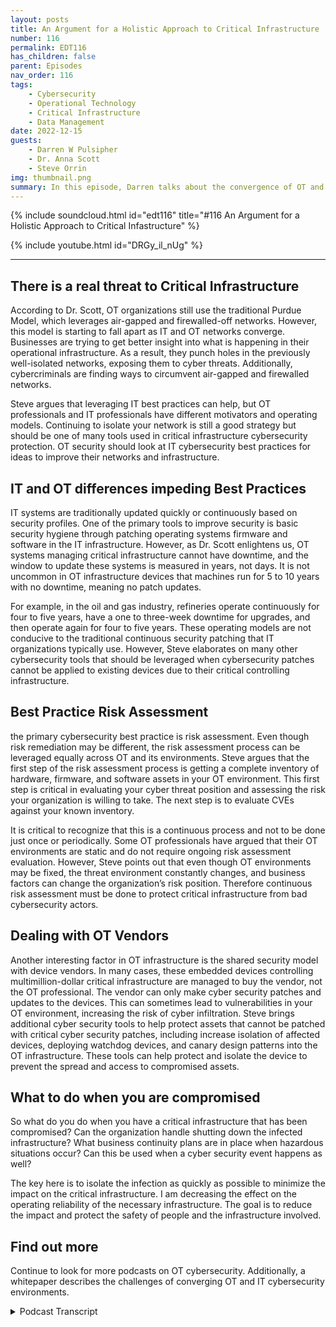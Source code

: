 ```yaml
---
layout: posts
title: An Argument for a Holistic Approach to Critical Infrastructure
number: 116
permalink: EDT116
has_children: false
parent: Episodes
nav_order: 116
tags:
    - Cybersecurity
    - Operational Technology
    - Critical Infrastructure
    - Data Management
date: 2022-12-15
guests:
    - Darren W Pulsipher
    - Dr. Anna Scott
    - Steve Orrin
img: thumbnail.png
summary: In this episode, Darren talks about the convergence of OT and IT cybersecurity with Security expert Steve Orrin and Industrial OT expert Dr. Anna Scott.
---
```


{% include soundcloud.html id="edt116" title="#116 An Argument for a Holistic Approach to Critical Infastructure" %}

{% include youtube.html id="DRGy_il_nUg" %}

---

## There is a real threat to Critical Infrastructure

According to Dr. Scott, OT organizations still use the traditional Purdue Model, which leverages air-gapped and firewalled-off networks. However, this model is starting to fall apart as IT and OT networks converge. Businesses are trying to get better insight into what is happening in their operational infrastructure. As a result, they punch holes in the previously well-isolated networks, exposing them to cyber threats. Additionally, cybercriminals are finding ways to circumvent air-gapped and firewalled networks.

Steve argues that leveraging IT best practices can help, but OT professionals and IT professionals have different motivators and operating models. Continuing to isolate your network is still a good strategy but should be one of many tools used in critical infrastructure cybersecurity protection. OT security should look at IT cybersecurity best practices for ideas to improve their networks and infrastructure.

## IT and OT differences impeding Best Practices

IT systems are traditionally updated quickly or continuously based on security profiles. One of the primary tools to improve security is basic security hygiene through patching operating systems firmware and software in the IT infrastructure. However, as Dr. Scott enlightens us, OT systems managing critical infrastructure cannot have downtime, and the window to update these systems is measured in years, not days. It is not uncommon in OT infrastructure devices that machines run for 5 to 10 years with no downtime, meaning no patch updates.

For example, in the oil and gas industry, refineries operate continuously for four to five years, have a one to three-week downtime for upgrades, and then operate again for four to five years. These operating models are not conducive to the traditional continuous security patching that IT organizations typically use. However, Steve elaborates on many other cybersecurity tools that should be leveraged when cybersecurity patches cannot be applied to existing devices due to their critical controlling infrastructure.

## Best Practice Risk Assessment
the primary cybersecurity best practice is risk assessment. Even though risk remediation may be different, the risk assessment process can be leveraged equally across OT and its environments. Steve argues that the first step of the risk assessment process is getting a complete inventory of hardware, firmware, and software assets in your OT environment. This first step is critical in evaluating your cyber threat position and assessing the risk your organization is willing to take. The next step is to evaluate CVEs against your known inventory.

It is critical to recognize that this is a continuous process and not to be done just once or periodically. Some OT professionals have argued that their OT environments are static and do not require ongoing risk assessment evaluation. However, Steve points out that even though OT environments may be fixed, the threat environment constantly changes, and business factors can change the organization’s risk position. Therefore continuous risk assessment must be done to protect critical infrastructure from bad cybersecurity actors.

## Dealing with OT Vendors

Another interesting factor in OT infrastructure is the shared security model with device vendors. In many cases, these embedded devices controlling multimillion-dollar critical infrastructure are managed to buy the vendor, not the OT professional. The vendor can only make cyber security patches and updates to the devices. This can sometimes lead to vulnerabilities in your OT environment, increasing the risk of cyber infiltration. Steve brings additional cyber security tools to help protect assets that cannot be patched with critical cyber security patches, including increase isolation of affected devices, deploying watchdog devices, and canary design patterns into the OT infrastructure. These tools can help protect and isolate the device to prevent the spread and access to compromised assets.

## What to do when you are compromised

So what do you do when you have a critical infrastructure that has been compromised? Can the organization handle shutting down the infected infrastructure? What business continuity plans are in place when hazardous situations occur? Can this be used when a cyber security event happens as well?

The key here is to isolate the infection as quickly as possible to minimize the impact on the critical infrastructure. I am decreasing the effect on the operating reliability of the necessary infrastructure. The goal is to reduce the impact and protect the safety of people and the infrastructure involved.

## Find out more
Continue to look for more podcasts on OT cybersecurity. Additionally, a whitepaper describes the challenges of converging OT and IT cybersecurity environments.
<details>

<summary> Podcast Transcript </summary>
<p>Hello, this is Darren
Pulsipher, chief solution,
architect of public sector at Intel.
</p>

And welcome to Embracing
Digital Transformation,

where we investigate effective change,
leveraging people process

and technology.

On today's episode,
an argument for a holistic approach

to critical infrastructure security
with our special guest, Dr.

Anna Scott and Steve Orrin.

Anna. Steve, welcome to the show.

Good to be here.

Thank you, Darren

I know it's hard to know who to go first
when I'm going to people.

To sort out at the same time say.

You guys have been on the show

several times, Steve,
I think I think you're my number one

interviewee.

I think. Anna, your second.

This is like your fifth time.

I think it's been a lot. Yeah. So.

And the reason I ask both of you
on today was I wanted to get

a different perspective
on critical infrastructure security.

First off, from a former CSO
and a security expert.

That's you, Steve, if you don't know.

And also from an industrial Iot

expert like you, Anna,
because you've been in the trenches

in industry trying to work through these

and critical infrastructure environments.

So both of you on together,
we should help figure out what's going on

as far as critical
infrastructure, cybersecurity.

So let's first get kicked off by

with you in a little bit.

Is is there a real threat to critical
infrastructure, cyber security,

or is that just a red herring or something
we're just hearing on the news

because there's nothing going on
in the news cycles to

know.

It's a huge it's a huge concern. Right.

And it's a it's a huge threat.

It it does depend a lot on

how the individual companies
are dealing with their systems.

Right.

There's still a predominance of the way
you protect

really critical systems is
you just don't let anything access them

through

through anything except
being in the same room with them.

So that that's a great way
if you can control around insider threats

because you have a very limited attack
surface

and you've got a great deal of control
in that space,

there's all sorts of reasons
why that just does not work

well in the modern world,

because that tends to prevent taking
advantage of a lot of modern technology,

especially when you get into
what you can do with analytics

and analytics across different data sets.

So so yes, you can continue
in that pattern, but you do that

at the expense
of not being able to take advantage

of those tools and bring that
competitive advantage into your space.

But as soon as you do that and you

connected to the Internet
or you can connect contributor systems,

now you've got a whole different set
of protections that you need.

And these tend to be things that are not
well understood and especially

where operational folks make the call,
which is what happens in the space,

then you have some real challenges
just in understanding

what are the real threats, what are the
real tools for to protect against them.

And the question that you addressed

with your paper, Darren, which is

can we really use I.T tools in this space
and use them to good advantage?

And I love that idea because I think
there's so much more that can be done

and much more that can be leveraged
to just deal with the,

the specific problems
that happened in the operations.

So, so what
what I heard a little bit there in is the

the Purdue model
that everyone's been using this isolation

either
firewalled off or completely air gapped.

That's a naive approach in today's

modern things because I need the data out.

Yeah, I hate to use my because I think
there's some really good reasons for it.

And I, I guess

having worked in situations
where where my life has depended

upon the systems working and not having it
having to be tampered with

and, you know, having malicious intent,
I, I'm pretty comfortable with that.

But I do think that there's a big cost
that goes that goes with that.

And so so it's really like getting
a good handle on your risk profile.

Like, I'm going to cite Steve here
because I love this so much.

Right?

It's like
if you try and figure out how to do

zero trust, what you have to start with is

what's your real risk profile
and what really matters, right?

Because if you take that type of approach,
then that helps balance off

what's really happening
when you do this connectivity

and you bring these assets
together. Right.

And so I think
you still have to do an assessment,

which is do those new capabilities

bring you enough value to overlay the risk
of the vulnerability of those systems,

especially when you know, one,
you're going to be constantly

trying to keep up with the hackers and all
of the new software and everything else.

And that is a pretty high request
and pretty difficult to do in some cases,

especially with organizations that don't
already have that type of capability.

And so really having a handle

on that relative to
what's the real benefit to your business.

Right.

So, Steve, she she quoted you,
you got to come in and cyber

and and also
I want you to address a little bit of

I call it naive and thank you, Anna, for
for correct me on it, but I still think

there's a little bit of false security
behind

a isolated network.

So, Steve.

So, Dan, I think Anna does hit it right.

It's understanding the risk profile.

I think one thing
and maybe naive is not the right term.

I think the cat is out of the bag.

Those systems,
that critical infrastructure is connected.

They're connected to IT systems.

They're being managed
in a distributed fashion.

They are getting tapped
into from the outside.

They're interconnected amongst themselves.

So the notion of a truly isolated
environment or a critical infrastructure

environment is actually a notion
that isn't true anymore.

In many cases, what's considered to be
an air gap of the old

or where you physically had space
is now more a virtual or logical air gap.

And then we're seeing attacks that can
jump that virtual or logical air gap.

And in many cases, the
what you thought was a logical or virtual

air gap is not an air gap at all.

And so

systems are much more connected
than they've ever been.

And so I wouldn't that's I call it naive.

I just say, like in some cases
it's already happened.

And so the question isn't, well,
should I open up my network,

your network,
because your systems are already open.

It's now how do I start to apply the right
controls and falling back on?

Well, I'm
just going to continually isolate

and that's been a major
approach is is a good one.

It's a tool.

It's not the only tool
and it's not the complete tool.

It's one of the tools.

So encrypting the network traffic
or providing logical firewalls to separate

networks that do network segmentation
is absolutely a great tool in the arsenal.

But it alone will not prevent
this kind of threats that these

OT and critical
infrastructure systems are seeing.

And so when you look at it
from that perspective, it's

okay, let's understand
the risks of the OT systems, understand

how they're different from the I.T systems
that many of these

security products and technologies
were originally designed for

and apply
those security controls in an old fashion.

I think that's one of the learnings both
from from the paper that you published

as well as what organisé tions
that are doing this right now are seeing

is leveraging its security capabilities
and controls

in an way.

So I think glad you said in an odd way,
because a lot of times I've seen the IT

professional, the CSO come in
with a hammer on the operational guys

and say you need to be secure,
update all your patches,

right?

Everything needs to be updated.

And Ana, is that doable?

Well, depends on
how old your equipment is, right?

Well, I mean, yeah,
some of this equipment is 50 years old.

Yeah.

And then there's a lot of diversity in it
as well. Right.

And so many of those systems were designed
so that maybe you update the firmware

once every ten years and you're going out
there with a USB stick to do that.

Right? Because it does.

Does that scare you, Steve,
when you hear that ten years

you haven't updated
your security patches in ten years?

And I wish it was something
that was novel, but we see this often

in OT edge environments, even in systems

that are supposed to be it
related, but are driving those.

So that's actually an interesting point

is when you go
look at an industrial manufacturing line

or you go look at a smart city
or any of these sort of operational

technology, critical infrastructure,
and you go look inside

the cabinets, you go look,
it looks like an I.T system.

There's a rack of servers in there
now that are driving those technologies,

monitoring them, doing the the
the operations that once was very analog.

And so that the scary part
is that those i.t systems

do need to be patched regularly.

They do have vulnerabilities.

But as I pointed out, there's a reason
why they don't get patched

the same cadence that standard i.t. Yeah.

And why is that a why?

So they really weren't designed,

they weren't designed with this whole idea
of you're connected

all of the time and you need to
be constantly updated. It's

what is

the difference between
streaming on your music, on your iPhone,

right,

where you're connected all of the time
and everything's completely up to date

and having an old iPod
where you can load it up once

and then run that sucker
until it died, right?

Or until it just really needed attention.

So and I shouldn't have you start because
that's not how you fix the old system,

but it's just kind of the idea.

It is
it is a just a completely different world.

If you are living in a space
where you're constantly connected

and so much of the legacy equipment,
it was never designed with that in mind.

It was it was hardened
in a way that once you install that,

you could really keep it going for a very,
very long period of time.

And so you have this much longer lifecycle
like so.

That the applications
that are being supported by the systems

are very different from it.

So if your email goes down
for a couple of hours, it's no.

Big deal.

Life goes on.

But many of these critical infrastructure
that are driving your power, water

treatment, you know, life
saving devices inside hospitals,

they're not meant to be taken down
by a patch that, you know, that didn't do.

It's quality assurance to the same level
and the regular cadence of being able

to do things and bring things offline
and bring them back in.

That's a modern i.t concept,
but these systems were meant to,

like I said, run for 15 years nonstop

and that's not something that is easily,

you know, deployed patches
or to be able to do, you know, inspections

and security tools that get in the way
of the operational technology.

And that's again
why I talked about it in an odd way.

So it sounds to me like there's
a total mismatch in motivation

and in in results in the space right?

High availability.

We're not talking
three nines, we're talking 12 nines.

Right.

I don't want I don't want a heart monitor
or a heart machine

to oh, I need to reboot
or I need to reboot every three days.

You don't want that.

Or even your power grid
you really don't want down.

So because the
because the motivation is so different,

can I really use
the same techniques in I.T in O.T.

or, or do I just go and I understand

the isolate myself
because I don't want any change.

Things are working.

Don't bother me. Right.

Isn't that how it's done In a.

Probably way too often.

Right.

And there's definitely a risk associated
with trying to fix your problems.

Right.

The same way there's risks

with just continuing to do nothing
and keeping your fingers crossed.

There's a lot of very clever people
that still want

to find ways to disrupt systems,
even the legacy systems.

Right.

And in some ways, many of the legacy
systems are more vulnerable

because they were designed before
modern hacking was really happening.

Right. So there's just some
some real concerns there.

But I do think that there's a real place
for having the i.t.

Tools, right?

Like, there's a lot of tools that can say
i'm going to look

at the network, I'm going to identify
everything that's on the network.

I'm going to identify
what is the current level of firmware.

And then if it's set up properly,
you can say what is,

what should be the current version
and where do you have gaps in

some of the tools where you're actually
sophisticated enough, where they can say,

What's your real risk associated
with not having those updates in place?

And when you get into that level
of sophistication and that becomes

very, very valuable, right?

Because now you have a clear picture
of what's going on

and then you have a way
to actually prioritize that risk.

Granted, I don't know that you ever want
to trust another company to do that.

You probably want to be
at least understand very clearly how

the software made the decisions
about where your risk really lies,

because there's no way a software
company knows what each of your individual

components are really controlling
and how how critical those can be.

So so you got to stay very involved.

Right?

But if you have that type of assessment,
at least you can start out and do that.

And my understanding is that's pretty
common on its systems, right?

There are tools that can do that, and
there's lots of tools that can do that.

So at least you're not just having
this big black box

and a bunch of question marks.

You can say,
let's start doing that assessment.

And if those types of tools
can find things on your network,

that means somebody who's coming into that
environment can also find things, right?

So you really do want to understand
what's discoverable

and what is its current status and
and then determine where you take this.

So that brings up
one of the best practices

that we know about in its cybersecurity,
which is risk assessment.

And Steve, can you talk a little bit
about risk assessment?

Because I know
if we ran a vulnerability scan,

there would be tens of thousands,
hundreds of thousands in any company.

You can't do them all.

So this is where
the risk assessment comes in.

So can you explain how I can leverage the
IT risk assessment?

Best practice in the OT space as well?

Absolutely.

And so it really starts
with what Hannah was talking about.

You can't secure what you don't know.

And so starting with the asset
inventory, the discovery

to understand what your assets are,
understand what's running inside the box,

what you know, what firmware,
what operating systems, what versions

you need to create that asset inventory
to be able to do the next phase.

And before you even get to your security
considerations, the next piece of this,

this is actually defined as part
of the next cybersecurity framework

is once you know what your environment is,

understanding what's what they're doing,
what is the purpose of those systems.

And this is important.

When you do your risk calculation,
you need to know what are your mission

critical, what are the necessary
support systems to keep those mission

critical systems operational
so that you can create that risk

profile and understand the prioritization
of applying the security.

So before you ever get to your first

encryption key or firewall, it's
knowing what you have in great detail,

understanding what those systems
and processes and technologies

do for your business,
for your mission systems.

And then from there
you can start to apply a risk calculus.

And that risk takes
from published vulnerability.

So databases,
there's new technology, new standards

and formats around softer built
materials and vulnerability.

And in our exchange called VEX, to be able
to give you information about

what's the vulnerable state
of the components, there's

a lot of great information out there
already in the might or frameworks

to let you do
the assessment of what you found.

So no, this version of Linux
has got this level of vulnerability

or this particular product over here
has these cves that I need

that haven't been patched in the version
I have.

So you get that information now
you have what you have, what's it called,

what's critical in your organization
and what the known vulnerability,

the other side of the risk assessment
besides the known form is understanding.

And this is where things like pen
tests, scanners and other kinds of tools

give you an idea of what
your overall threat landscape is.

Those come together
into understanding your risk profile.

So I understand what my current assets

are, what the known risk,
what the potential risk,

and then the what these things
are usually important for helps

guide the prioritization of, okay, now
I need to start planning security tools.

And it's only at this last phase

that you start applying
process, technology and procedures

to do the compensating controls to reduce
or mitigate

the risks that you've identified.

And that's your standard I.T flow
that I've been describing

can be absolutely applied
to the OT systems, understanding that the

what you actually implement the process,
the procedures have to be done

in that way.

So it's not going to be well,
I'm just gonna push a button

and patch everything or I can just put a,
you know, an encryption system onto

or an enterprise product
on to that, that PFC device.

You have to be able to apply
the right kind of controls,

but it's only at that last phase of the
process of assessing the risk environment,

your risk posture,

and then the prioritization
that your assets tell you about that,

then you can start to make the decisions
and applying budgets and actually building

your capacity and capability
to mitigate the controls.

And it's not a one and done this,
not like we're finished.

We did our assessment. Okay, we can go
back.

It's an ongoing, constant process because

even if you're in a nice, structured
environment, that never changes.

For 15 years,
the threat landscape is always changing.

Your app threat, your risk appetite
is actually always changing.

What's happening in the macroeconomic
world changes regularly.

And so reassessing and reevaluating.

Are your controls sufficient?

What's next on the list
Prioritization list to be addressed

and verifying that you're mitigating
controls are in fact doing what they said

they do are all part of the ongoing
process of securing your infrastructure.

Whether that's it or not.

I want to
I want to reemphasize what you said there.

Even if your own environment is static,
the threat environment changes

and your business motivators
can be changing too.

So you have to constantly evaluate
and nothing.

I like that you said to let's say
that I have a certain version of Linux

that has a security vulnerability
across it

and it doesn't mean
I'm patching everything on the outside.

It may be I can't patch that
because name the critical infrastructure,

so I have to come up
with a different remediation

for that device, a.k.a locking it down

completely as far as network and monitor

the firewall around that one device
more rigidly.

That might be a different remediation
than doing the patch for example.

So Darren, so two things we've seen
successful inside of environments.

These two terms
I'm going to use of that new kind

of mitigating control when you can't just
flip a switch and turn on encryption.

One is what I call watchdog approach,
where you take a modern system,

put it right up next to a legacy system
on the wire so that they can monitor

and have the advanced inspection
and detection in.

Particular, watching everybody.

On behalf of the device
that it's proxy in.

And the other approach that's often used
is what I call the canary approach,

where if you've got an environment
where you have a segmented network

of legacy systems that are hard to patch,

you can't get the right
the tight security controls.

You put a detector in there on the network
that has

those does advanced detection
and B, it becomes the canary for that.

That segment.

So it will alert, whereas legacy systems
don't have the capacity to alert

or to tell you that something is
being attacked or are being targeted.

And so that watchdog in Canary
combination is a different

kind of compensating control
that is very popular in O.T.

because it doesn't require going
and changing that policy itself.

It's about adding the right i.t
capabilities into that environment

to to proxy those systems
and to give them the capabilities

without impacting know mission
critical functions.

And there's also another thing I heard.

I was talking to our own

OT organization

and they were saying
we actually can't patch

some of the devices in our infrastructure

because we're not allowed to

because it's the vendor, right?

It's their machine, right.

If we touch it, then
our warranty on this multimillion dollar

particle accelerator
or whatever it is, right,

is is now null and void. Right.

We can't we can't enforce

some of our security things
on some of these embedded devices.

But we know that there's
a vulnerability in there.

Right.

Is that a common thing that you're
seeing as well, or is that just unique to

these really huge,
you know, manufacturing or fab

OT systems?

So I think it can definitely be
definitely be the case.

You know,
like a lot of on the industrial side,

what we really worry
about is the control systems

because because that's where
you can go in and mess with things, right?

Otherwise you have to.

Be that's where you're messing
with the physical world.

Right. Exactly.

I'm sorry.

I just got a call. So.

So updating those control systems, you're
not going to be doing that in isolation.

You're going to be doing that in close
coordination with who the vendors are

and make sure that you've got a plan
that you've executed with with them.

The other thing I wanted to mention,
because we haven't talked talked about it

yet, is often in the oh two systems,
your only window for really doing updates

is when you're shutting down
for planes, flat maintenance.

So that's another factor that comes into
it is you really do have to say,

well, when I worked in
refining, we did turnarounds

between three and
five years, depending on the type of unit.

Literally all of the updates
to major systems had to fall

within the three week period of turnaround
because that was the only time

it was really safe
to go in and change those systems.

And it was also the only time
we could actually test them to say,

Hey, we've just made this change.

Is it really ready to come back online?

And so those intervals around the planned
maintenance can also

be extremely important
as well as the point that you brought up,

which is then talk to your vendor, right,
when they're part of those

critical systems.

Because because they will
they will have strong opinions, Right?

I'm sure they will about. How to do that
properly.

Now, in a refinery where you work,
how how often are these turnarounds?

How often do you get to do that?

Once a year, six months, three years,
four years?

Well, typically, the

kind of
average cadence was about four years.

If you're really stretched on
profitability,

you try and push it to five

just because those are
extraordinarily expensive.

But yeah, so about a four,
four year time frame, right?

So if you can imagine,
you've got a control system

that's running everything

and you only get to touch it once
every four years, right?

That's that's. Crazy. You touch it.

Now you've got a window that's
maybe if you're lucky, it's three weeks.

And if it's somebody you can do the
maintenance maintenance on really quickly.

It's like one week, right?

So fit and everything.

You've got to change in a one week period
and you got to plan for that because you

know, your next opportunity for an update
is also going to be four years.

And it's a similar cadence
in a lot of military systems

as well with the tech refresh
as being once every three or more years.

One of the techniques
that we're seeing being adopted by

a lot of the more advanced organizations
and we're seeing vendors

actually supply this to their customers
of some of these

environments
is what's called a digital twin.

And the idea is that you have
a digital virtual version of that physical

asset of that policy or that controller
that you can apply changes,

you can do patches too,
and run simulations and basically run it

through its paces to see what impact
it may have on the digital twin version.

Now it's not you're still going
to want to do physical or testing,

but allows you to do a whole lot

of pre-loaded tests
before you ever get to touching that

that system
where you got that one week window

to do all of your testing
and all of your patching.

And so we're seeing digital twins come up.

I've seen them
in the construction industry.

I've seen, you know, in facts
where there's digital versions of those

that are supplied along with the product
for the contractor to basically run their

their simulations both from a patching,
but also test on load,

be able to look at the environmental
conditions and changes there

and be able to do those tests
in a virtual simulated environment.

That's one technique that can actually
be applied to security patches as well.

You know, we're also seeing
I've been approached by a couple of state

governments
to set up a site in cyber range

where in their

primary focus
has been on the electrical grid system,

which I found totally fascinating.

Right.

They want us to help them
establish a noticeable range

so they can test out
some of these new architectures

that we're talking about,
like the watchdog, the canary,

the the data diode and some new ones

that we're talking about around
one is called the

the patch here or the patch

airlock pattern,
which is an interesting pattern as well.

Do you even with these things,
we still have this long cycle time

between being able to to update

and A, do you ever see us
where we could do continuous

updates
on these critical infrastructure systems

or is there
just too much risk involved in updating,

you know, controllers
as there as they're operating?

Yeah, And I think, yes, with time and
a lot of it's redundancy of capabilities.

Okay. Right.

There's a
the there's been work going on for

it might even be seven years now

that is the Open process automation forum

and they have been leading
a consortium effort through the Open group

to really do a modernization
of control systems

for not just refining
but chemicals and pharmaceuticals

and kind of all the groups that use
those sophisticated control systems.

And there's specifically addressing this.

Right?

They've got a whole cybersecurity
subcommittee

that much of it is really coming down
to what's the design,

How do you have the redundancy set up
so that if you lose one

capability, do you have jail over
within the timeframe?

That's important.

So that does it kick out your equipment
because a lot of equipment,

if it loses a signal like a
to a power failure or even a power blink,

that'll just take it down.

So there's

there's some real hard and fast rules
there.

I think all of that is fantastic.

But I'll I'll kind of add on top of that,

the next thing that has to happen
is people have to trust those systems.

And so once they've got a good design
and they start doing those testbeds,

there's going to be a lot of rigorous
testing that goes on for years

and then deployments will be in very low
risk systems where

if you do have something, go on, go down
that it's know.

No one's going to get hurt.

No one's going to get hurt. Right.

So, yeah,
probably start out with wastewater

because wastewater is pretty
you know, it's you don't it's smelly.

That's about. It.

Well, you can kill your bugs,
but then it's easy to recover from,

or at least it's recoverable in ways
that other other technologies aren't.

So, yes, I think we will get there.

But it's it is a slow process.

You know, we.

Can't put too much reliance on
patching is the only compensating control.

I know that the security created
a lot of toxic patch.

Your system
and security hygiene is important.

Absolutely.

But as we're as end is indicating,
you don't you can't rely on that

as your only major compensating control

and that's why
when we look at an OT system security,

it's got to be an overall evaluation
from the security aspect,

not just can I patch the operating system,
the firmware.

Well, I think that's the number one tool
that it uses, right, for security?

It is. It's one of many categories.

And that's really the goal
here, is finding out the right security

control, the right security tool
to mitigate the risk.

It's not always going to be in the case
of what we're talking about,

it often can't be it can't go for years.

And that's four years of risk
that you should not be,

you know,
are accepting within your organization.

So that's where, you know, segmentation
encryption, strong

authentication inspection detects
and prevention, all these kind of things

come into play, providing the

surrounding controls to compensate
for the one that you can't use, which.

Is that you can't touch them. No, no, no.

I like to add another thing
in the OT space.

I know it's very different in i.t.

If we have an asset
that has been compromised,

we typically we isolate it.

After we've done some forensics on it,
we isolate it right?

Then we restart it,
we clean it and restart it.

That's a typical pattern.

I can't do that in the old space.

Right. I can not.

Easily not know
without a great deal of expense.

And we're taking other things
down with it. Right.

So unless you're super lucky.

Yeah.

So what approach
can I use in the Iot space if I know that

I have a device that's been compromised,
what do I do?

I if I can't take it down
because maybe I am

a policy controller in a refinery

and we know once you set a refinery down,
it takes a long time to bring it back up.

Right.

So what do I do and

what techniques do I have at my disposal?

Yeah,
and I'm trying to think through that.

And and I have to say,

that is a really good question
and what I've never asked myself.

And so I'm hoping Steve hasn't.

I'm up all night worrying about stuff.

Like this, about this,

because that's a that's a super tough one

because besides higher monitoring you

and then trying to add something else
into the chain that allows you to see

to see if that is really being exploited
or it's what the real status is.

I have no good answers for you.

So let's make a distinction
between something

that you find to be absolutely vulnerable
to an exploit

and something that has been
has been exploited.

Okay, that's fair enough.

So you've got a known vulnerability
that's active exploitation in the field.

There are controls
you can put in place to isolate

signals and inspect the traffic to

and from a device
to monitor it for aberrant behavior.

There are things you can do today
and you can do that.

The IT world.

You can do that. The world.

Oftentimes you have to do that
when you have a known vulnerability

that doesn't have a patch.
But it's active exploitation.

In the case of a zero day,
you don't have a patch, but you can turn

on, you know, turn the dial to 11
on the infrastructure of security.

Like long log log.


In the event that you have a OT system
that has been compromised.

So you're detected the aberrant behavior.

You've detected the signature
of a OT style attack

or you've noticed
the firmware has been swapped out.

That's where, you know, again,

in the good parts of systems that they're
highly redundant and often place.

So that's where you're going to kick in
your your process and procedures

that you have for
if it was a non cyber event, if it was a.

Physical,
if it is a physical event. Gotcha.

So it's the same way is

when if a power station goes down
because of a weather storm,

you have redundancy
built the system to help handle the load.

If you're under active, explain your bet.

You have been attacked.

You've identified a a power generator or
a transformer that has been compromised.

Kick in the process
you already have for dealing with the

every other kinds of outage

and take that thing offline
before it can infect the neck.

And we've seen
where cascading events can happen,

where you get one OT system, in fact,
because you don't have

often the inspection tools,

the lateral movement
can be a lot faster to the systems

that it's connected to because again,
there isn't the same level of controls

once it's into that, you know, it's
the old adage of the the egg,

you know, you've got a harder shell,
but once you get in, it's nice and soft.

OTI systems are often the same way
once you get past the door on one of those

key mission critical air

systems is compromised.

You may have to take a lot of it
offline, but

again, it's that's
where you kick in the existing processes.

And one advice that we give to CISOs
and organizations is game the system

before you ever get a vulnerability
or an exploit you have to deal with,

run the war gaming on your environment.

Actually, you know, identify a policy
and have it be quote unquote

taken out and run the course
and see what would be the problem.

Make sure you've covered all your bases
and you know what

the procedures and people
all the way at the tactical edge

and at the executive level
all know their role in the event

so will make
when it does that much smoother.

So what you're telling me is run
my own business continuity scenarios.

That's which makes.

Yeah. And I have to have them.

There's a really good context
for doing that.

Every manufacturing facility,
at least in the U.S., is required

to do what they call has ups,
and it's exactly what Steve described.

They don't tend to focus on cyber threats,
although I'm

sure that's that is definitely evolving
and that is happening now.

It tends to be more, hey, this pump fails
or we had a power failure or a.

Hurricane or tornado hit somewhere.

But it's very easy

to take that methodology and say,
now let's apply that to our system.

It's been hacked and it's been hacked
in these particular ways.

Now, what does that really mean?

And what is going to be our response and
how can we design in mitigations, Right?

And how can we change our system?

So so if it does happen,
there's much less vulnerability, right?

Or it's back to can we
can we live with that?

Because some things you can live
with. Right, right, right, right.

Guys, this
has been this has been very insightful.

As always. I love talking to you guys.

Any last words for our our listeners

today
on that are dealing with this opportunity

so things what would your advice
be to them that are that are dealing with

you know this convergence
that we're already starting to see.

We'll go with you first, Steve.

Okay.

So I think,

you know, just restating what we said
earlier is that it is already happening.

It's not a wait and see
when when this happens.

Your AT&T systems are blurring.

And so it's take to take
the measured approach

of understanding your assets, providing,
you know, doing the risk assessment

so that you can apply proper controls
and security

to the systems
you have and start planning for it.

And then the key is get out of analysis
phase, get into implementation.

So get, you know,
knowing that this is going to be ongoing.

If you spend all your time
analyzing your environment

and not only your time actually

implementing controls,
you're never going to get anywhere.

It's a feedback loop.

So you you analyze and you go deploy
feedback into the analysis and continue.

So it's going to constant processes
and continuous security assessment.

Is not a one and done.

It's not a one and done and the you know,
the key thing is to start deploying

the security now and getting that
visibility into your environment.

Is that the first step in being able
to understand what's going on

and what your risk posture is
and what your risk and be able to

then manage
that risk across your own enterprise.

Sounds good to Ana.

Yeah, and I would say on the O2 side,

you as an operational companies
start bringing in your I.T folks

and treating them like they're part
of your operations and make sure

that they understand the implications,
make sure they are equally involved

in all of these discussions
because the there is no longer,

as you know, a reasonable
that treats them in a

in isolation and just has them
worried about your pieces.

They they need to be integrally involved
in what's happening

and they need to help bridge the gap
between what we understand

of the operational systems
and all the electronics

and all of the compute
that's necessary to back that up.

Thanks, Santa.

I think that's that's absolutely critical,
I'd say on the CSO side as well.

Bring the OT guys to sit at the table
at the top of the table with you

because I've seen this before

where C so mandates down to the OT guys,
you will do this.

And they're like, No, we're not all right,
But if you're sitting at the table

with them at the front of the table,
then they have a say.

Then you can talk about the differences
and really take a look at the paper.

It is on on the website, we talk about
the differences between opportunity

and how we're going to get over this,
this division. So.

All right.

Thanks again,
guys, for coming on the show.

Thank you, Darren
Thank you, Darren Pleasure as always.

Thank you.

Anna for your insights.

Thank you for listening
to Embracing Digital Transformation today.

If you enjoyed our podcast,
give it five stars on your favorite

podcasting site or YouTube channel,
you can find out more information

about embracing digital transformation
and embracingdigital.org

Until next time, go out
and do something wonderful.

</details>
